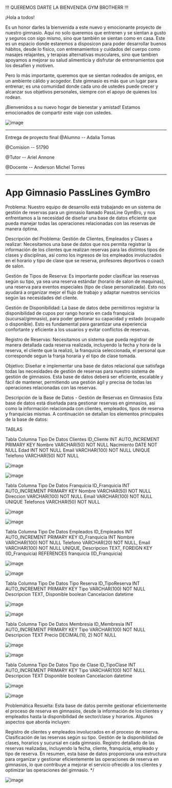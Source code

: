 !!! QUEREMOS DARTE LA BIENVENIDA GYM BROTHERR !!!

¡Hola a todos!

Es un honor darles la bienvenida a este nuevo y emocionante proyecto de nuestro gimnasio. Aquí no solo queremos que entrenen y se sientan a gusto y seguros con sigo mismo, sino que también se sientan como en casa. Este es un espacio donde estaremos a disposicon para poder desarrollar buenos hábitos, desde lo fisico, con entrenamientos y cuidados del cuerpo como masajes relajantes, y terapias alternativas musculares, sino que tambien apoyamos a mejorar su salud alimenticia y disfrutar de entrenamientos que los desafíen y motiven.

Pero lo más importante, queremos que se sientan rodeados de amigos, en un ambiente cálido y acogedor. Este gimnasio es más que un lugar para entrenar; es una comunidad donde cada uno de ustedes puede crecer y alcanzar sus objetivos personales, siempre con el apoyo de quienes los rodean.

¡Bienvenidos a su nuevo hogar de bienestar y amistad! Estamos emocionados de compartir este viaje con ustedes.

![image](https://github.com/user-attachments/assets/7aa4f9fd-a81d-45ca-9caa-5c32d716b292)

--------------------------------------------------------------------------------------------------------------------------------------------------------------------

Entrega de proyecto final
@Alumno -- Adalia Tomas

@Comision -- 51790

@Tutor -- Ariel Annone

@Docente -- Anderson Michel Torres

--------------------------------------------------------------------------------------------------------------------------------------------------------------------

# App Gimnasio PassLines GymBro

Problema:
Nuestro equipo de desarrollo está trabajando en un sistema de gestión de reservas para un gimnasio llamado PassLine GymBro, y nos enfrentamos a la necesidad de diseñar una base de datos eficiente que pueda manejar todas las operaciones relacionadas con las reservas de manera óptima.

Descripción del Problema:
Gestión de Clientes, Empleados y Clases a realizar: Necesitamos una base de datos que nos permita registrar la información de los clientes que realizan reservas para las distintos tipos de clases y disciplinas, así como los ingresos de los empleados involucrados en el horario y tipo de clase que se reserva, profesores deportivos o coach de salon.

Gestión de Tipos de Reserva: Es importante poder clasificar las reservas según su tipo, ya sea una reserva estándar (horario de salon de maquinas), una reserva para eventos especiales (tipo de clase personalizada). Esto nos ayudará a organizar mejor el flujo de trabajo y adaptar nuestros servicios según las necesidades del cliente.

Gestión de Disponibilidad: La base de datos debe permitirnos registrar la disponibilidad de cupos por rango horario en cada franquicia (sucursal/gimnasio), para poder gestionar su capacidad y estado (ocupado o disponible). Esto es fundamental para garantizar una experiencia confortante y eficiente a los usuarios y evitar conflictos de reservas.

Registro de Reservas: Necesitamos un sistema que pueda registrar de manera detallada cada reserva realizada, incluyendo la fecha y hora de la reserva, el cliente que la realizó, la franquicia seleccionada, el personal que corresponde segun la franja horaria y el tipo de clase tomada.

Objetivo:
Diseñar e implementar una base de datos relacional que satisfaga todas las necesidades de gestión de reservas para nuestro sistema de gestión de gimnasios. Esta base de datos deberá ser eficiente, escalable y fácil de mantener, permitiendo una gestión ágil y precisa de todas las operaciones relacionadas con las reservas.

Descripción de la Base de Datos - Gestión de Reservas en Gimnasios
Esta base de datos está diseñada para gestionar reservas en gimnasios, así como la información relacionada con clientes, empleados, tipos de reserva y franquicias mismas. A continuación se detallan los elementos principales de la base de datos:

TABLAS

Tabla		Columna		Tipo De Datos
Clientes	ID_Cliente	INT AUTO_INCREMENT PRIMARY KEY
		Nombre 		VARCHAR(50) NOT NULL
		Nacimiento	DATE NOT NULL
		Edad 		INT NOT NULL
		Email 		VARCHAR(100) NOT NULL UNIQUE
		Telefono 	VARCHAR(50) NOT NULL

 ![image](https://github.com/user-attachments/assets/d5949137-4ec2-4335-8d4a-740bb39ec04c)

![image](https://github.com/user-attachments/assets/b7f8d4cf-f718-4ff8-9ec8-12f689a14f75)

Tabla		Columna		Tipo De Datos
Franquicia	ID_Franquicia	INT AUTO_INCREMENT PRIMARY KEY
		Nombre	 	VARCHAR(50) NOT NULL
		Direccion	VARCHAR(100) NOT NULL
		Email 		VARCHAR(100) NOT NULL UNIQUE
		Telefonos 	VARCHAR(50) NOT NULL

 ![image](https://github.com/user-attachments/assets/0e942560-b6c6-4e9a-ac03-7c713104aa9c)

![image](https://github.com/user-attachments/assets/f0950a51-ba5d-4e6c-87be-263a70f035ee)

Tabla		Columna		Tipo De Datos
Empleados	ID_Empleados 	INT AUTO_INCREMENT PRIMARY KEY
		ID_Franquicia 	INT
		Nombre 		VARCHAR(100) NOT NULL
		Telefono 	VARCHAR(20) NOT NULL,
		Email 		VARCHAR(100) NOT NULL UNIQUE,
		Descripcion 	TEXT,
		FOREIGN KEY (ID_Franquicia) REFERENCES franquicia (ID_Franquicia)	

![image](https://github.com/user-attachments/assets/bd655edd-aac3-40f1-82f1-34abc0824ce9)

![image](https://github.com/user-attachments/assets/44745361-1eb8-44d1-8455-b9db5b7f28cd)

Tabla		Columna		Tipo De Datos
Tipo Reserva	ID_TipoReserva	INT AUTO_INCREMENT PRIMARY KEY
		Tipo 		VARCHAR(100) NOT NULL
		Descripcion 	TEXT,
		Disponible 	boolean
		Cancelacion 	datetime

![image](https://github.com/user-attachments/assets/eb30206b-9f04-4400-8296-8ed217952837)

![image](https://github.com/user-attachments/assets/7e03bcab-aef6-4477-bced-6346c330aa70)

Tabla		Columna		Tipo De Datos
Membresia	ID_Membresia 	INT AUTO_INCREMENT PRIMARY KEY
	    	Tipo 		VARCHAR(100) NOT NULL
	   	Descripcion 	TEXT
	   	Precio 		DECIMAL(10, 2) NOT NULL

![image](https://github.com/user-attachments/assets/34b7bd24-87a8-4503-a50e-86167c95a536)

![image](https://github.com/user-attachments/assets/e73019ca-a17c-40b6-a216-10ef229aef48)

Tabla		Columna		Tipo De Datos
Tipo de Clase	ID_TipoClase 	INT AUTO_INCREMENT PRIMARY KEY
		Tipo		VARCHAR(100) NOT NULL
		Descripcion	TEXT
		Disponible 	boolean
		Cancelacion 	datetime

![image](https://github.com/user-attachments/assets/313d0e65-cdca-40dc-ad5a-9d7f32e8d69a)

![image](https://github.com/user-attachments/assets/a9bc1155-b7cb-41e0-95fa-93311ab6fe5b)








Problemática Resuelta:
Esta base de datos permite gestionar eficientemente el proceso de reserva en gimnasios, desde la información de los clientes y empleados hasta la disponibilidad de sector/clase y horarios. Algunos aspectos que aborda incluyen:

Registro de clientes y empleados involucrados en el proceso de reserva.
Clasificación de las reservas según su tipo.
Gestión de la disponibilidad de clases, horarios y sucursal en cada gimnasio.
Registro detallado de las reservas realizadas, incluyendo la fecha, cliente, franquicia, empleado y tipo de reserva.
En resumen, esta base de datos proporciona una estructura para organizar y gestionar eficientemente las operaciones de reserva en gimnasios, lo que contribuye a mejorar el servicio ofrecido a los clientes y optimizar las operaciones del gimnasio. */

![image](https://github.com/user-attachments/assets/5c73027b-7851-4e28-9953-e1eba47bae7c)
